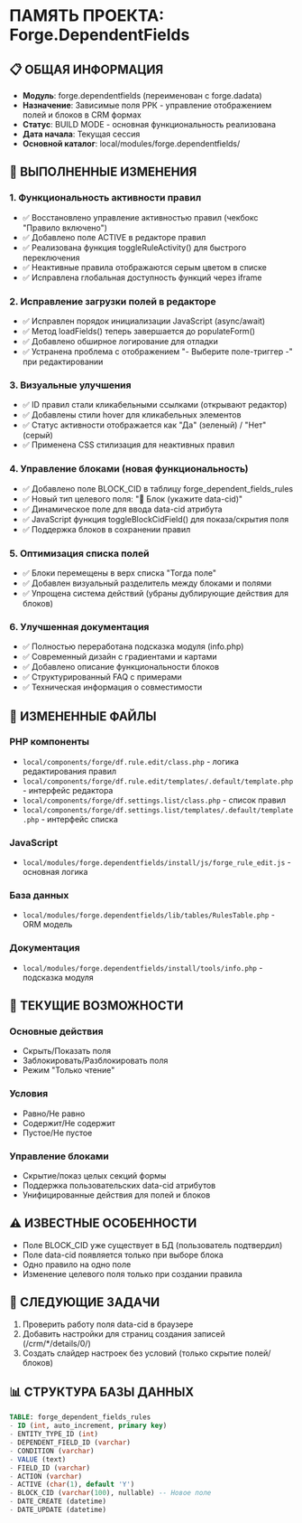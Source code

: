 # ПАМЯТЬ ПРОЕКТА: Forge.DependentFields

## 📋 ОБЩАЯ ИНФОРМАЦИЯ
- **Модуль**: forge.dependentfields (переименован с forge.dadata)
- **Назначение**: Зависимые поля РРК - управление отображением полей и блоков в CRM формах
- **Статус**: BUILD MODE - основная функциональность реализована
- **Дата начала**: Текущая сессия
- **Основной каталог**: local/modules/forge.dependentfields/

## 🔧 ВЫПОЛНЕННЫЕ ИЗМЕНЕНИЯ

### 1. Функциональность активности правил
- ✅ Восстановлено управление активностью правил (чекбокс "Правило включено")
- ✅ Добавлено поле ACTIVE в редакторе правил
- ✅ Реализована функция toggleRuleActivity() для быстрого переключения
- ✅ Неактивные правила отображаются серым цветом в списке
- ✅ Исправлена глобальная доступность функций через iframe

### 2. Исправление загрузки полей в редакторе
- ✅ Исправлен порядок инициализации JavaScript (async/await)
- ✅ Метод loadFields() теперь завершается до populateForm()
- ✅ Добавлено обширное логирование для отладки
- ✅ Устранена проблема с отображением "- Выберите поле-триггер -" при редактировании

### 3. Визуальные улучшения
- ✅ ID правил стали кликабельными ссылками (открывают редактор)
- ✅ Добавлены стили hover для кликабельных элементов
- ✅ Статус активности отображается как "Да" (зеленый) / "Нет" (серый)
- ✅ Применена CSS стилизация для неактивных правил

### 4. Управление блоками (новая функциональность)
- ✅ Добавлено поле BLOCK_CID в таблицу forge_dependent_fields_rules
- ✅ Новый тип целевого поля: "🔲 Блок (укажите data-cid)"
- ✅ Динамическое поле для ввода data-cid атрибута
- ✅ JavaScript функция toggleBlockCidField() для показа/скрытия поля
- ✅ Поддержка блоков в сохранении правил

### 5. Оптимизация списка полей
- ✅ Блоки перемещены в верх списка "Тогда поле"
- ✅ Добавлен визуальный разделитель между блоками и полями
- ✅ Упрощена система действий (убраны дублирующие действия для блоков)

### 6. Улучшенная документация
- ✅ Полностью переработана подсказка модуля (info.php)
- ✅ Современный дизайн с градиентами и картами
- ✅ Добавлено описание функциональности блоков
- ✅ Структурированный FAQ с примерами
- ✅ Техническая информация о совместимости

## 📁 ИЗМЕНЕННЫЕ ФАЙЛЫ

### PHP компоненты
- `local/components/forge/df.rule.edit/class.php` - логика редактирования правил
- `local/components/forge/df.rule.edit/templates/.default/template.php` - интерфейс редактора
- `local/components/forge/df.settings.list/class.php` - список правил
- `local/components/forge/df.settings.list/templates/.default/template.php` - интерфейс списка

### JavaScript
- `local/modules/forge.dependentfields/install/js/forge_rule_edit.js` - основная логика

### База данных
- `local/modules/forge.dependentfields/lib/tables/RulesTable.php` - ORM модель

### Документация
- `local/modules/forge.dependentfields/install/tools/info.php` - подсказка модуля

## 🎯 ТЕКУЩИЕ ВОЗМОЖНОСТИ

### Основные действия
- Скрыть/Показать поля
- Заблокировать/Разблокировать поля
- Режим "Только чтение"

### Условия
- Равно/Не равно
- Содержит/Не содержит
- Пустое/Не пустое

### Управление блоками
- Скрытие/показ целых секций формы
- Поддержка пользовательских data-cid атрибутов
- Унифицированные действия для полей и блоков

## ⚠️ ИЗВЕСТНЫЕ ОСОБЕННОСТИ
- Поле BLOCK_CID уже существует в БД (пользователь подтвердил)
- Поле data-cid появляется только при выборе блока
- Одно правило на одно поле
- Изменение целевого поля только при создании правила

## 🔄 СЛЕДУЮЩИЕ ЗАДАЧИ
1. Проверить работу поля data-cid в браузере
2. Добавить настройки для страниц создания записей (/crm/*/details/0/)
3. Создать слайдер настроек без условий (только скрытие полей/блоков)

## 📊 СТРУКТУРА БАЗЫ ДАННЫХ
```sql
TABLE: forge_dependent_fields_rules
- ID (int, auto_increment, primary key)
- ENTITY_TYPE_ID (int) 
- DEPENDENT_FIELD_ID (varchar)
- CONDITION (varchar)
- VALUE (text)
- FIELD_ID (varchar)
- ACTION (varchar) 
- ACTIVE (char(1), default 'Y')
- BLOCK_CID (varchar(100), nullable) -- Новое поле
- DATE_CREATE (datetime)
- DATE_UPDATE (datetime)
``` 